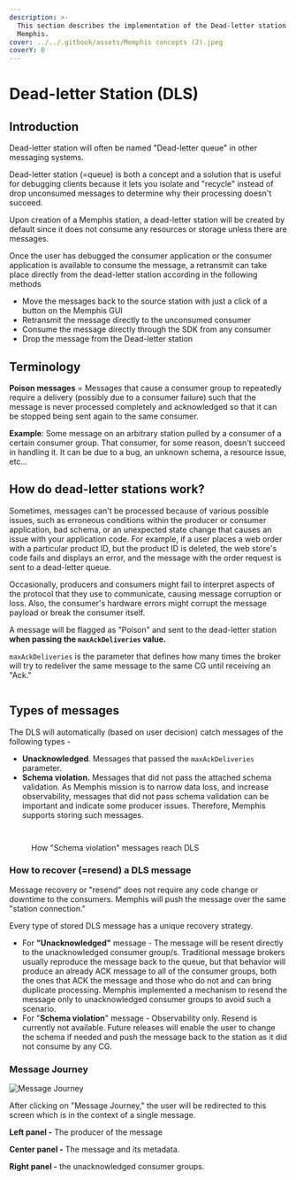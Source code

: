 ```yaml
---
description: >-
  This section describes the implementation of the Dead-letter station in
  Memphis.
cover: ../../.gitbook/assets/Memphis concepts (2).jpeg
coverY: 0
---
```


# Dead-letter Station (DLS)

## Introduction

Dead-letter station will often be named "Dead-letter queue" in other messaging systems.

Dead-letter station (=queue) is both a concept and a solution that is useful for debugging clients because it lets you isolate and "recycle" instead of drop unconsumed messages to determine why their processing doesn't succeed.

Upon creation of a Memphis station, a dead-letter station will be created by default since it does not consume any resources or storage unless there are messages.

Once the user has debugged the consumer application or the consumer application is available to consume the message, a retransmit can take place directly from the dead-letter station according in the following methods

* Move the messages back to the source station with just a click of a button on the Memphis GUI
* Retransmit the message directly to the unconsumed consumer
* Consume the message directly through the SDK from any consumer
* Drop the message from the Dead-letter station

## Terminology

**Poison messages** = Messages that cause a consumer group to repeatedly require a delivery (possibly due to a consumer failure) such that the message is never processed completely and acknowledged so that it can be stopped being sent again to the same consumer.

**Example**: Some message on an arbitrary station pulled by a consumer of a certain consumer group. That consumer, for some reason, doesn't succeed in handling it. It can be due to a bug, an unknown schema, a resource issue, etc…

## How do dead-letter stations work?

Sometimes, messages can't be processed because of various possible issues, such as erroneous conditions within the producer or consumer application, bad schema, or an unexpected state change that causes an issue with your application code. For example, if a user places a web order with a particular product ID, but the product ID is deleted, the web store's code fails and displays an error, and the message with the order request is sent to a dead-letter queue.

Occasionally, producers and consumers might fail to interpret aspects of the protocol that they use to communicate, causing message corruption or loss. Also, the consumer's hardware errors might corrupt the message payload or break the consumer itself.

A message will be flagged as "Poison" and sent to the dead-letter station **when passing the `maxAckDeliveries` value.**

`maxAckDeliveries` is the parameter that defines how many times the broker will try to redeliver the same message to the same CG until receiving an "Ack."

<figure><img src="../../.gitbook/assets/dls.jpeg" alt=""><figcaption></figcaption></figure>

## Types of messages

The DLS will automatically (based on user decision) catch messages of the following types -

* **Unacknowledged**. Messages that passed the `maxAckDeliveries` parameter.
* **Schema violation.** Messages that did not pass the attached schema validation. As Memphis mission is to narrow data loss, and increase observability, messages that did not pass schema validation can be important and indicate some producer issues. Therefore, Memphis supports storing such messages.

<img src="../../.gitbook/assets/Screen Shot 2023-01-07 at 21.10.04.png" alt="" data-size="original">

<figure><img src="../../.gitbook/assets/schemaverse.jpeg" alt=""><figcaption><p>How "Schema violation" messages reach DLS</p></figcaption></figure>

### How to recover (=resend) a DLS message

Message recovery or "resend" does not require any code change or downtime to the consumers. Memphis will push the message over the same "station connection."

Every type of stored DLS message has a unique recovery strategy.

* For **"Unacknowledged"** message - The message will be resent directly to the unacknowledged consumer group/s. Traditional message brokers usually reproduce the message back to the queue, but that behavior will produce an already ACK message to all of the consumer groups, both the ones that ACK the message and those who do not and can bring duplicate processing. Memphis implemented a mechanism to resend the message only to unacknowledged consumer groups to avoid such a scenario.
* For "**Schema violation**" message - Observability only. Resend is currently not available. Future releases will enable the user to change the schema if needed and push the message back to the station as it did not consume by any CG.&#x20;

### Message Journey

![Message Journey](../../.gitbook/assets/3.jpg)

After clicking on "Message Journey," the user will be redirected to this screen which is in the context of a single message.

**Left panel -** The producer of the message

**Center panel -** The message and its metadata.

**Right panel -** the unacknowledged consumer groups.
